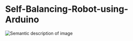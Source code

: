 # Self-Balancing-Robot-using-Arduino

![Semantic description of image](hdiagram.jpeg "Image Title")

